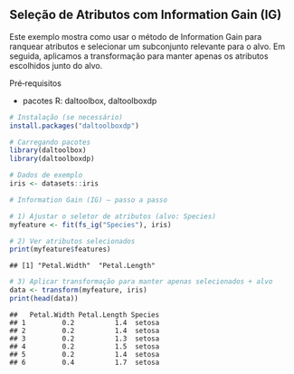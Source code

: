 ## Seleção de Atributos com Information Gain (IG)

Este exemplo mostra como usar o método de Information Gain para ranquear atributos e selecionar um subconjunto relevante para o alvo. Em seguida, aplicamos a transformação para manter apenas os atributos escolhidos junto do alvo.

Pré‑requisitos
- pacotes R: daltoolbox, daltoolboxdp


``` r
# Instalação (se necessário)
install.packages("daltoolboxdp")
```


``` r
# Carregando pacotes
library(daltoolbox)
library(daltoolboxdp)
```



``` r
# Dados de exemplo
iris <- datasets::iris
```


``` r
# Information Gain (IG) — passo a passo

# 1) Ajustar o seletor de atributos (alvo: Species)
myfeature <- fit(fs_ig("Species"), iris)

# 2) Ver atributos selecionados
print(myfeature$features)
```

```
## [1] "Petal.Width"  "Petal.Length"
```

``` r
# 3) Aplicar transformação para manter apenas selecionados + alvo
data <- transform(myfeature, iris)
print(head(data))
```

```
##   Petal.Width Petal.Length Species
## 1         0.2          1.4  setosa
## 2         0.2          1.4  setosa
## 3         0.2          1.3  setosa
## 4         0.2          1.5  setosa
## 5         0.2          1.4  setosa
## 6         0.4          1.7  setosa
```

